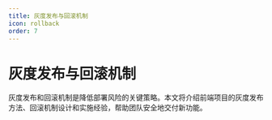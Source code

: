 ```yaml
---
title: 灰度发布与回滚机制
icon: rollback
order: 7
---
```


# 灰度发布与回滚机制

灰度发布和回滚机制是降低部署风险的关键策略。本文将介绍前端项目的灰度发布方法、回滚机制设计和实施经验，帮助团队安全地交付新功能。
